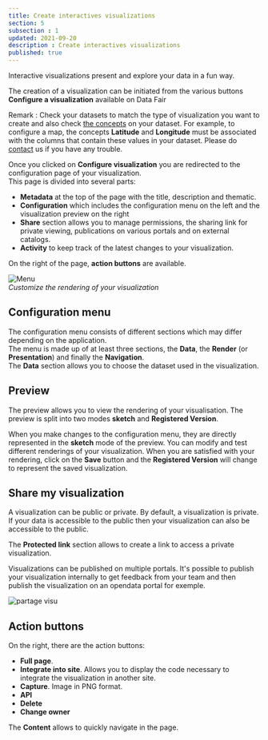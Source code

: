 ```yaml
---
title: Create interactives visualizations
section: 5
subsection : 1
updated: 2021-09-20
description : Create interactives visualizations
published: true
---
```

Interactive visualizations present and explore your data in a fun way.

The creation of a visualization can be initiated from the various buttons **Configure a visualization** available on Data Fair

Remark : Check your datasets to match the type of visualization you want to create and also check [the concepts](./user-guide-backoffice/concept) on your dataset.
For example, to configure a map, the concepts **Latitude** and **Longitude** must be associated with the columns that contain these values ​​in your dataset. Please do [contact](https://koumoul.com/contact) us if you have any trouble.

Once you clicked on **Configure visualization** you are redirected to the configuration page of your visualization.  
This page is divided into several parts:

* **Metadata** at the top of the page with the title, description and thematic.
* **Configuration** which includes the configuration menu on the left and the visualization preview on the right
* **Share** section allows you to manage permissions, the sharing link for private viewing, publications on various portals and on external catalogs.
* **Activity** to keep track of the latest changes to your visualization.
<p>
</p>

On the right of the page, **action buttons** are available.

![Menu](./images/user-guide-backoffice/add-reuse-config.jpg)  
*Customize the rendering of your visualization*

## Configuration menu

The configuration menu consists of different sections which may differ depending on the application.  
The menu is made up of at least three sections, the **Data**, the **Render** (or **Presentation**) and finally the **Navigation**.  
The **Data** section allows you to choose the dataset used in the visualization.

## Preview

The preview allows you to view the rendering of your visualisation. The preview is split into two modes **sketch** and **Registered Version**.  

When you make changes to the configuration menu, they are directly represented in the **sketch** mode of the preview. You can modify and test different renderings of your visualization. When you are satisfied with your rendering, click on the **Save** button and the **Registered Version** will change to represent the saved visualization.  


## Share my visualization

A visualization can be public or private. By default, a visualization is private.  
If your data is accessible to the public then your visualization can also be accessible to the public.  

The **Protected link** section allows to create a link to access a private visualization.

Visualizations can be published on multiple portals. It's possible to publish your visualization internally to get feedback from your team and then publish the visualization on an opendata portal for exemple.

![partage visu](./images/user-guide-backoffice/visu-partage.jpg)  

## Action buttons

On the right, there are the action buttons:

* **Full page**.
* **Integrate into site**. Allows you to display the code necessary to integrate the visualization in another site.
* **Capture**. Image in PNG format.
* **API**
* **Delete**
* **Change owner**
<p>
</p>

The **Content** allows to quickly navigate in the page.
